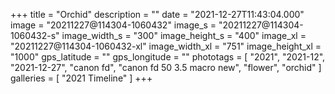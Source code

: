 +++
title = "Orchid"
description = ""
date = "2021-12-27T11:43:04.000"
image = "20211227@114304-1060432"
image_s = "20211227@114304-1060432-s"
image_width_s = "300"
image_height_s = "400"
image_xl = "20211227@114304-1060432-xl"
image_width_xl = "751"
image_height_xl = "1000"
gps_latitude = ""
gps_longitude = ""
phototags = [ "2021", "2021-12", "2021-12-27", "canon fd", "canon fd 50 3.5 macro new", "flower", "orchid" ]
galleries = [ "2021 Timeline" ]
+++
